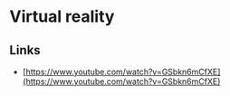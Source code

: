 # Virtual reality
## Links
- [https://www.youtube.com/watch?v=GSbkn6mCfXE](https://www.youtube.com/watch?v=GSbkn6mCfXE)
